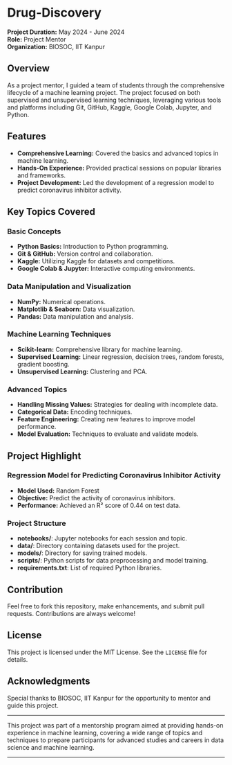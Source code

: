 # Drug-Discovery

**Project Duration:** May 2024 - June 2024  
**Role:** Project Mentor  
**Organization:** BIOSOC, IIT Kanpur

## Overview
As a project mentor, I guided a team of students through the comprehensive lifecycle of a machine learning project. The project focused on both supervised and unsupervised learning techniques, leveraging various tools and platforms including Git, GitHub, Kaggle, Google Colab, Jupyter, and Python.

## Features
- **Comprehensive Learning:** Covered the basics and advanced topics in machine learning.
- **Hands-On Experience:** Provided practical sessions on popular libraries and frameworks.
- **Project Development:** Led the development of a regression model to predict coronavirus inhibitor activity.

## Key Topics Covered
### Basic Concepts
- **Python Basics:** Introduction to Python programming.
- **Git & GitHub:** Version control and collaboration.
- **Kaggle:** Utilizing Kaggle for datasets and competitions.
- **Google Colab & Jupyter:** Interactive computing environments.

### Data Manipulation and Visualization
- **NumPy:** Numerical operations.
- **Matplotlib & Seaborn:** Data visualization.
- **Pandas:** Data manipulation and analysis.

### Machine Learning Techniques
- **Scikit-learn:** Comprehensive library for machine learning.
- **Supervised Learning:** Linear regression, decision trees, random forests, gradient boosting.
- **Unsupervised Learning:** Clustering and PCA.

### Advanced Topics
- **Handling Missing Values:** Strategies for dealing with incomplete data.
- **Categorical Data:** Encoding techniques.
- **Feature Engineering:** Creating new features to improve model performance.
- **Model Evaluation:** Techniques to evaluate and validate models.

## Project Highlight
### Regression Model for Predicting Coronavirus Inhibitor Activity
- **Model Used:** Random Forest
- **Objective:** Predict the activity of coronavirus inhibitors.
- **Performance:** Achieved an R² score of 0.44 on test data.



### Project Structure
- **notebooks/**: Jupyter notebooks for each session and topic.
- **data/**: Directory containing datasets used for the project.
- **models/**: Directory for saving trained models.
- **scripts/**: Python scripts for data preprocessing and model training.
- **requirements.txt**: List of required Python libraries.

## Contribution
Feel free to fork this repository, make enhancements, and submit pull requests. Contributions are always welcome!

## License
This project is licensed under the MIT License. See the `LICENSE` file for details.

## Acknowledgments
Special thanks to BIOSOC, IIT Kanpur for the opportunity to mentor and guide this project.

---

This project was part of a mentorship program aimed at providing hands-on experience in machine learning, covering a wide range of topics and techniques to prepare participants for advanced studies and careers in data science and machine learning.

---

